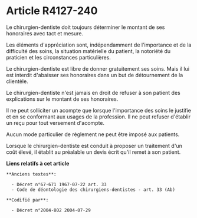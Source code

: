 # Article R4127-240

Le chirurgien-dentiste doit toujours déterminer le montant de ses honoraires avec tact et mesure.

Les éléments d'appréciation sont, indépendamment de l'importance et de la difficulté des soins, la situation matérielle du
patient, la notoriété du praticien et les circonstances particulières.

Le chirurgien-dentiste est libre de donner gratuitement ses soins. Mais il lui est interdit d'abaisser ses honoraires dans un
but de détournement de la clientèle.

Le chirurgien-dentiste n'est jamais en droit de refuser à son patient des explications sur le montant de ses honoraires.

Il ne peut solliciter un acompte que lorsque l'importance des soins le justifie et en se conformant aux usages de la
profession. Il ne peut refuser d'établir un reçu pour tout versement d'acompte.

Aucun mode particulier de règlement ne peut être imposé aux patients.

Lorsque le chirurgien-dentiste est conduit à proposer un traitement d'un coût élevé, il établit au préalable un devis écrit
qu'il remet à son patient.

**Liens relatifs à cet article**

	**Anciens textes**:

	  - Décret n°67-671 1967-07-22 art. 33
	  - Code de déontologie des chirurgiens-dentistes - art. 33 (Ab)

	**Codifié par**:

	  - Décret n°2004-802 2004-07-29

